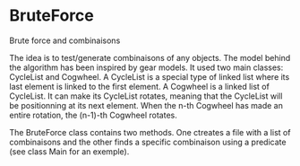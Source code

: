 # BruteForce
Brute force and combinaisons

The idea is to test/generate combinaisons of any objects. The model behind the algorithm has been inspired by gear models.
It used two main classes: CycleList and Cogwheel.
A CycleList is a special type of linked list where its last element is linked to the first element.
A Cogwheel is a linked list of CycleList. It can make its CycleList rotates, meaning that the CycleList will be positionning at its next element. When the n-th Cogwheel has made an entire rotation, the (n-1)-th Cogwheel rotates.

The BruteForce class contains two methods. One ctreates a file with a list of combinaisons and the other finds a specific combinaison using a predicate (see class Main for an exemple).
